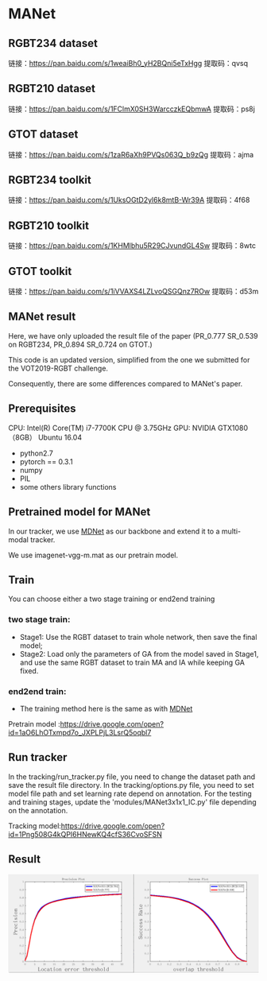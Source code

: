 # MANet


## RGBT234 dataset
链接：https://pan.baidu.com/s/1weaiBh0_yH2BQni5eTxHgg 
提取码：qvsq
## RGBT210 dataset
链接：https://pan.baidu.com/s/1FClmX0SH3WarcczkEQbmwA 
提取码：ps8j 
## GTOT dataset
链接：https://pan.baidu.com/s/1zaR6aXh9PVQs063Q_b9zQg 
提取码：ajma
## RGBT234 toolkit
链接：https://pan.baidu.com/s/1UksOGtD2yl6k8mtB-Wr39A 
提取码：4f68
## RGBT210 toolkit
链接：https://pan.baidu.com/s/1KHMlbhu5R29CJvundGL4Sw 
提取码：8wtc
## GTOT toolkit
链接：https://pan.baidu.com/s/1iVVAXS4LZLvoQSGQnz7ROw 
提取码：d53m


## MANet result
Here, we have only uploaded the result file of the paper (PR_0.777 SR_0.539 on RGBT234, PR_0.894 SR_0.724 on GTOT.)

This code is an updated version, simplified from the one we submitted for the VOT2019-RGBT challenge.

Consequently, there are some differences compared to MANet's paper.

## Prerequisites

CPU: Intel(R) Core(TM) i7-7700K CPU @ 3.75GHz
GPU: NVIDIA GTX1080（8GB）
Ubuntu 16.04

* python2.7
* pytorch == 0.3.1
* numpy
* PIL
* some others library functions 

## Pretrained model for MANet

In our tracker, we use [MDNet](https://github.com/HyeonseobNam/py-MDNet) as our backbone and extend it to a multi-modal tracker.

We use imagenet-vgg-m.mat as our pretrain model.

## Train

You can choose either a two stage training or end2end training
### two stage train: 
* Stage1: Use the RGBT dataset to train whole network, then save the final model; 
* Stage2: Load only the parameters of GA from the model saved in Stage1, and use the same RGBT dataset to train MA and IA while keeping GA fixed.   
### end2end train:
* The training method here is the same as with [MDNet](https://github.com/HyeonseobNam/py-MDNet)

Pretrain model :https://drive.google.com/open?id=1aO6LhOTxmpd7o_JXPLPjL3LsrQ5oqbl7

## Run tracker

In the tracking/run_tracker.py file, you need to change the dataset path and save the result file directory. 
In the tracking/options.py file, you need to set model file path and set learning rate depend on annotation.
For the testing and training stages, update the 'modules/MANet3x1x1_IC.py' file depending on the annotation.

Tracking model:https://drive.google.com/open?id=1Png508G4kQPI6HNewKQ4cfS36CvoSFSN

## Result
 ![image](https://github.com/Alexadlu/MANet/blob/master/MANet-rgbt234.png)
